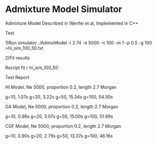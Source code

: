 Admixture Model Simulator
==========
Admixture Model Described in Wenfei et al, Implemented in C++

Test

1)Run simulator
./AdmixModel -l 2.74 -e 5000 -n 100 -m 1 -p 0.5 -g 100 >hi_sim_100_50.txt

2)Fit results

Rscript fit.r hi_sim_100_50

Test Report

HI Model, Ne 5000, proportion 0.2, length 2.7 Morgan

g=10, 1.07s
g=20, 3.22s
g=50, 15.34s
g=100, 54.50s

GA Model, Ne 5000, proportion 0.2, length 2.7 Morgan

g=10, 0.96s
g=20, 3.07s
g=50, 15.00s
g=100, 51.99s

CGF Model, Ne 5000, proportion 0.2, length 2.7 Morgan

g=10, 0.90s
g=20, 2.79s
g=50, 13.37s
g=100, 46.16s
